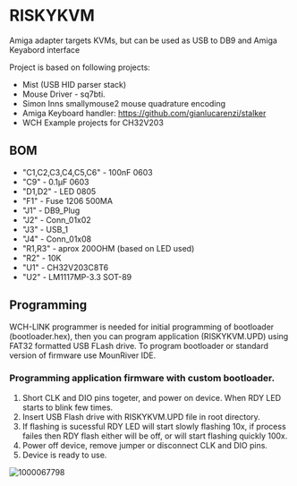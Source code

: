 # RISKYKVM
Amiga adapter targets KVMs, but can be used as USB to DB9 and Amiga Keyabord interface

Project is based on following projects:
- Mist (USB HID parser stack)
- Mouse Driver - sq7bti.
- Simon Inns smallymouse2 mouse quadrature encoding
- Amiga Keyboard handler: https://github.com/gianlucarenzi/stalker
- WCH Example projects for CH32V203

## BOM
- "C1,C2,C3,C4,C5,C6" - 100nF 0603 
- "C9" - 0.1μF 0603
- "D1,D2" - LED 0805
- "F1" - Fuse 1206 500MA
- "J1" - DB9_Plug
- "J2" - Conn_01x02
- "J3" - USB_1
- "J4" - Conn_01x08
- "R1,R3" - aprox 200OHM (based on LED used)
- "R2" - 10K
- "U1" - CH32V203C8T6
- "U2" - LM1117MP-3.3 SOT-89

## Programming
WCH-LINK programmer is needed for initial programming of bootloader (bootloader.hex), then you can program application (RISKYKVM.UPD) using FAT32 formatted USB FLash drive.
To program bootloader or standard version of firmware use MounRiver IDE.

### Programming application firmware with custom bootloader.
1. Short CLK and DIO pins togeter, and power on device. When RDY LED starts to blink few times.
2. Insert USB Flash drive with RISKYKVM.UPD file in root directory.
3. If flashing is sucessful RDY LED will start slowly flashing 10x, if process failes then RDY flash either will be off, or will start flashing quickly 100x.
4. Power off device, remove jumper or disconnect CLK and DIO pins.
5. Device is ready to use.


![1000067798](https://github.com/user-attachments/assets/acc53fcd-7055-4795-9255-ddba85fc8c38)
